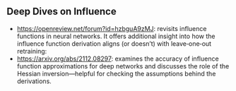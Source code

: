 ## Deep Dives on Influence


- https://openreview.net/forum?id=hzbguA9zMJ: revisits influence functions in neural networks. It offers additional insight into how the influence function derivation aligns (or doesn’t) with leave‑one‑out retraining: 
- https://arxiv.org/abs/2112.08297: examines the accuracy of influence function approximations for deep networks and discusses the role of the Hessian inversion—helpful for checking the assumptions behind the derivations.
